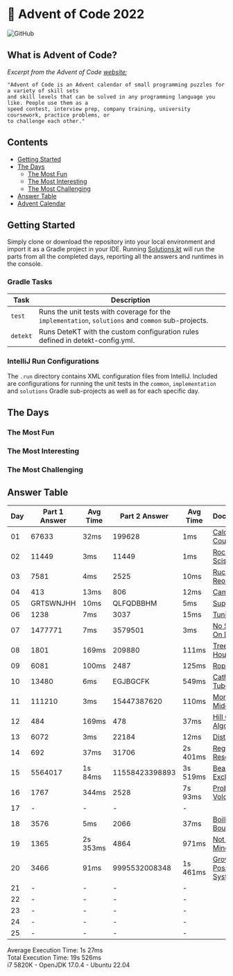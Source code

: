 # :christmas_tree: Advent of Code 2022

![GitHub](https://img.shields.io/badge/stars-39%2F50-yellow)

## What is Advent of Code?

_Excerpt from the Advent of Code [website](https://adventofcode.com/2022/about);_

    "Advent of Code is an Advent calendar of small programming puzzles for a variety of skill sets
    and skill levels that can be solved in any programming language you like. People use them as a
    speed contest, interview prep, company training, university coursework, practice problems, or
    to challenge each other."

## Contents
* [Getting Started](#getting-started)
* [The Days](#the-days)
    * [The Most Fun](#the-most-fun)
    * [The Most Interesting](#the-most-interesting)
    * [The Most Challenging](#the-most-challenging)
* [Answer Table](#answer-table)
* [Advent Calendar](#advent-calendar)

## Getting Started
Simply clone or download the repository into your local environment and import it as a Gradle project in your IDE.
Running [Solutions.kt](https://git.io/JII6v) will run the parts from all the completed days, reporting all the
answers and runtimes in the console.

### Gradle Tasks
| Task      | Description                                                                                        |
|-----------|----------------------------------------------------------------------------------------------------|
| `test`    | Runs the unit tests with coverage for the `implementation`, `solutions` and `common` sub-projects. |
| `detekt`  | Runs DeteKT with the custom configuration rules defined in detekt-config.yml.                      |

### IntelliJ Run Configurations
The `.run` directory contains XML configuration files from IntelliJ. Included are configurations for running the unit
tests in the `common`, `implementation` and `solutions` Gradle sub-projects as well as for each specific day.

## The Days

### The Most Fun
### The Most Interesting
### The Most Challenging

## Answer Table

| Day | Part 1 Answer | Avg Time | Part 2 Answer  | Avg Time | Documentation                             |
|-----|---------------|----------|----------------|----------|-------------------------------------------|
| 01  | 67633         | 32ms     | 199628         | 1ms      | [Calorie Counting](docs/DAY01.MD)         |
| 02  | 11449         | 3ms      | 11449          | 1ms      | [Rock Paper Scissors](docs/DAY02.MD)      |
| 03  | 7581          | 4ms      | 2525           | 10ms     | [Rucksack Reorganization](docs/DAY03.MD)  |
| 04  | 413           | 13ms     | 806            | 12ms     | [Camp Cleanup](docs/DAY04.MD)             |
| 05  | GRTSWNJHH     | 10ms     | QLFQDBBHM      | 5ms      | [Supply Stacks](docs/DAY05.MD)            |
| 06  | 1238          | 7ms      | 3037           | 15ms     | [Tuning Trouble](docs/DAY06.MD)           |
| 07  | 1477771       | 7ms      | 3579501        | 3ms      | [No Space Left On Device](docs/DAY07.MD)  |
| 08  | 1801          | 169ms    | 209880         | 111ms    | [Treetop Tree House](docs/DAY08.MD)       |
| 09  | 6081          | 100ms    | 2487           | 125ms    | [Rope Bridge](docs/DAY09.MD)              |
| 10  | 13480         | 6ms      | EGJBGCFK       | 549ms    | [Cathode-Ray Tube](docs/DAY10.MD)         |
| 11  | 111210        | 3ms      | 15447387620    | 110ms    | [Monkey in the Middle](docs/DAY11.MD)     |
| 12  | 484           | 169ms    | 478            | 37ms     | [Hill Climbing Algorithm](docs/DAY12.MD)  |
| 13  | 6072          | 3ms      | 22184          | 12ms     | [Distress Signal](docs/DAY13.MD)          |
| 14  | 692           | 37ms     | 31706          | 2s 401ms | [Regolith Reservoir](docs/DAY14.MD)       |
| 15  | 5564017       | 1s 84ms  | 11558423398893 | 3s 519ms | [Beacon Exclusion Zone](docs/DAY15.MD)    |
| 16  | 1767          | 344ms    | 2528           | 7s 93ms  | [Proboscidea Volcanium](docs/DAY16.MD)    |
| 17  | -             | -        | -              | -        | [](docs/DAY17.MD)                         |
| 18  | 3576          | 5ms      | 2066           | 37ms     | [Boiling Boulders](docs/DAY18.MD)         |
| 19  | 1365          | 2s 353ms | 4864           | 971ms    | [Not Enough Minerals](docs/DAY19.MD)      |
| 20  | 3466          | 91ms     | 9995532008348  | 1s 461ms | [Grove Positioning System](docs/DAY20.MD) |
| 21  | -             | -        | -              | -        | [](docs/DAY21.MD)                         |
| 22  | -             | -        | -              | -        | [](docs/DAY22.MD)                         |
| 23  | -             | -        | -              | -        | [](docs/DAY23.MD)                         |
| 24  | -             | -        | -              | -        | [](docs/DAY24.MD)                         |
| 25  | -             | -        | -              | -        | [](docs/DAY25.MD)                         |

Average Execution Time: 1s 27ms \
Total Execution Time: 19s 526ms \
i7 5820K - OpenJDK 17.0.4 - Ubuntu 22.04
